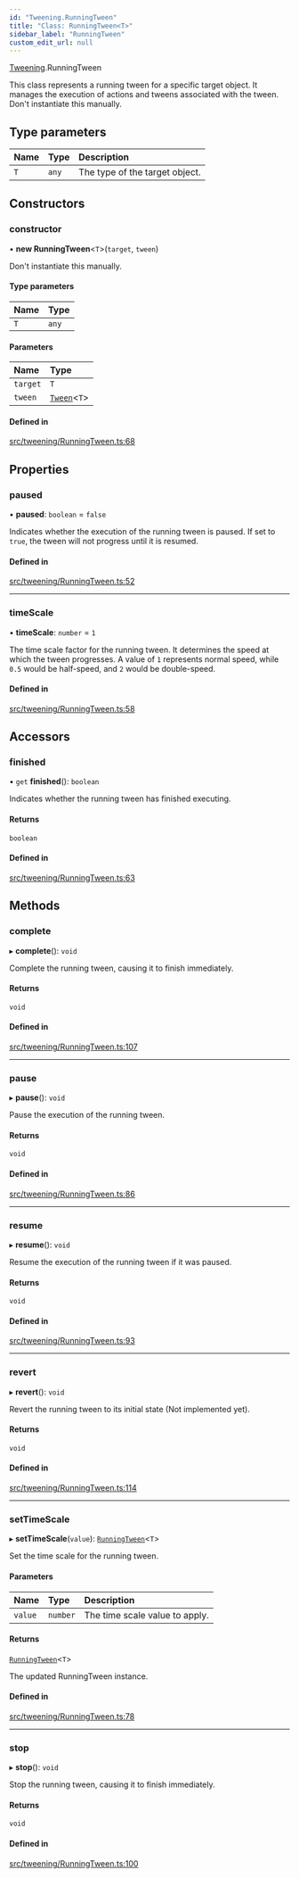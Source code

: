 ```yaml
---
id: "Tweening.RunningTween"
title: "Class: RunningTween<T>"
sidebar_label: "RunningTween"
custom_edit_url: null
---
```


[Tweening](../namespaces/Tweening.md).RunningTween

This class represents a running tween for a specific target object.
It manages the execution of actions and tweens associated with the tween.
Don't instantiate this manually.

## Type parameters

| Name | Type | Description |
| :------ | :------ | :------ |
| `T` | `any` | The type of the target object. |

## Constructors

### constructor

• **new RunningTween**<`T`\>(`target`, `tween`)

Don't instantiate this manually.

#### Type parameters

| Name | Type |
| :------ | :------ |
| `T` | `any` |

#### Parameters

| Name | Type |
| :------ | :------ |
| `target` | `T` |
| `tween` | [`Tween`](Tweening.Tween.md)<`T`\> |

#### Defined in

[src/tweening/RunningTween.ts:68](https://github.com/agargaro/three.ez/blob/b355b0c/src/tweening/RunningTween.ts#L68)

## Properties

### paused

• **paused**: `boolean` = `false`

Indicates whether the execution of the running tween is paused.
If set to `true`, the tween will not progress until it is resumed.

#### Defined in

[src/tweening/RunningTween.ts:52](https://github.com/agargaro/three.ez/blob/b355b0c/src/tweening/RunningTween.ts#L52)

___

### timeScale

• **timeScale**: `number` = `1`

The time scale factor for the running tween.
It determines the speed at which the tween progresses.
A value of `1` represents normal speed, while `0.5` would be half-speed, and `2` would be double-speed.

#### Defined in

[src/tweening/RunningTween.ts:58](https://github.com/agargaro/three.ez/blob/b355b0c/src/tweening/RunningTween.ts#L58)

## Accessors

### finished

• `get` **finished**(): `boolean`

Indicates whether the running tween has finished executing.

#### Returns

`boolean`

#### Defined in

[src/tweening/RunningTween.ts:63](https://github.com/agargaro/three.ez/blob/b355b0c/src/tweening/RunningTween.ts#L63)

## Methods

### complete

▸ **complete**(): `void`

Complete the running tween, causing it to finish immediately.

#### Returns

`void`

#### Defined in

[src/tweening/RunningTween.ts:107](https://github.com/agargaro/three.ez/blob/b355b0c/src/tweening/RunningTween.ts#L107)

___

### pause

▸ **pause**(): `void`

Pause the execution of the running tween.

#### Returns

`void`

#### Defined in

[src/tweening/RunningTween.ts:86](https://github.com/agargaro/three.ez/blob/b355b0c/src/tweening/RunningTween.ts#L86)

___

### resume

▸ **resume**(): `void`

Resume the execution of the running tween if it was paused.

#### Returns

`void`

#### Defined in

[src/tweening/RunningTween.ts:93](https://github.com/agargaro/three.ez/blob/b355b0c/src/tweening/RunningTween.ts#L93)

___

### revert

▸ **revert**(): `void`

Revert the running tween to its initial state (Not implemented yet).

#### Returns

`void`

#### Defined in

[src/tweening/RunningTween.ts:114](https://github.com/agargaro/three.ez/blob/b355b0c/src/tweening/RunningTween.ts#L114)

___

### setTimeScale

▸ **setTimeScale**(`value`): [`RunningTween`](Tweening.RunningTween.md)<`T`\>

Set the time scale for the running tween.

#### Parameters

| Name | Type | Description |
| :------ | :------ | :------ |
| `value` | `number` | The time scale value to apply. |

#### Returns

[`RunningTween`](Tweening.RunningTween.md)<`T`\>

The updated RunningTween instance.

#### Defined in

[src/tweening/RunningTween.ts:78](https://github.com/agargaro/three.ez/blob/b355b0c/src/tweening/RunningTween.ts#L78)

___

### stop

▸ **stop**(): `void`

Stop the running tween, causing it to finish immediately.

#### Returns

`void`

#### Defined in

[src/tweening/RunningTween.ts:100](https://github.com/agargaro/three.ez/blob/b355b0c/src/tweening/RunningTween.ts#L100)
